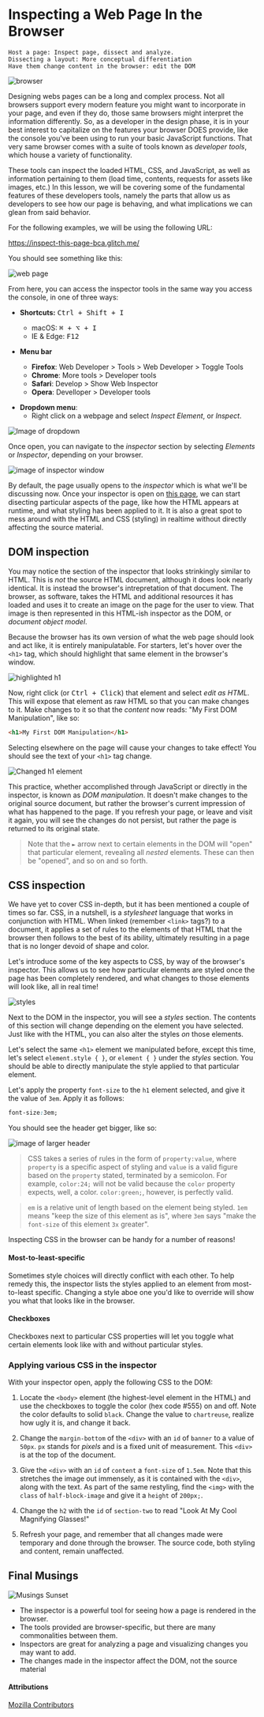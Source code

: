 # Inspecting a Web Page In the Browser
    Host a page: Inspect page, dissect and analyze. 
    Dissecting a layout: More conceptual differentiation
    Have them change content in the browser: edit the DOM

![browser](https://res.cloudinary.com/btvca/image/upload/v1602079780/gui-2311259_1280_f4l8ua.png)

Designing webs pages can be a long and complex process. Not all browsers support every modern feature you might want to incorporate in your page, and even if they do, those same browsers might interpret the information differently. So, as a developer in the design phase, it is in your best interest to capitalize on the features your browser DOES provide, like the console you've been using to run your basic JavaScript functions. That very same browser comes with a suite of tools known as *developer tools*, which house a variety of functionality. 

These tools can inspect the loaded HTML, CSS, and JavaScript, as well as information pertaining to them (load time, contents, requests for assets like images, etc.) In this lesson, we will be covering some of the fundamental features of these developers tools, namely the parts that allow us as developers to see how our page is behaving, and what implications we can glean from said behavior.

For the following examples, we will be using the following URL:

https://inspect-this-page-bca.glitch.me/

You should see something like this:

![web page](https://res.cloudinary.com/btvca/image/upload/v1602172631/inspect0_tmgp5z.png)

From here, you can access the inspector tools in the same way you access the console, in one of three ways:

* **Shortcuts:** <kbd>Ctrl + Shift + I</kdb>
    - macOS: <kbd>⌘ + ⌥ + I</kbd>
    - IE & Edge: <kbd>F12</kbd>

* **Menu bar**
    - **Firefox**: Web Developer > Tools > Web Developer > Toggle Tools
    - **Chrome**: More tools > Developer tools
    - **Safari**: Develop > Show Web Inspector
    - **Opera**: Develloper > Developer tools

- **Dropdown menu**: 
    - Right click on a webpage and select *Inspect Element*, or *Inspect*. 

![Image of dropdown](https://res.cloudinary.com/btvca/image/upload/v1602172628/inspect1_wha75v.png)


Once open, you can navigate to the *inspector* section by selecting *Elements* or *Inspector*, depending on your browser. 

![image of inspector window](https://res.cloudinary.com/btvca/image/upload/v1602172629/inspect2_fyqcog.png)

By default, the page usually opens to the *inspector* which is what we'll be discussing now. Once your inspector is open on [this page](https://inspect-this-page-bca.glitch.me/
), we can start disecting particular aspects of the page, like how the HTML appears at runtime, and what styling has been applied to it. It is also a great spot to mess around with the HTML and CSS (styling) in realtime without directly affecting the source material. 

## DOM inspection
You may notice the section of the inspector that looks strinkingly similar to HTML. This is *not* the source HTML document, although it does look nearly identical. It is instead the browser's intrepretation of that document. The browser, as software, takes the HTML and additional resources it has loaded and uses it to create an image on the page for the user to view. That image is then represented in this HTML-ish inspector as the DOM, or *document object model*. 

Because the browser has its own version of what the web page should look and act like, it is entirely manipulatable. For starters, let's hover over the `<h1>` tag, which should highlight that same element in the browser's window.

![highlighted h1](https://res.cloudinary.com/btvca/image/upload/v1602172629/inspect3_yuciae.png)

Now, right click (or <kbd>Ctrl + Click</kbd>) that element and select *edit as HTML*. This will expose that element as raw HTML so that you can make changes to it. Make changes to it so that the *content* now reads: "My First DOM Manipulation", like so:

```html
<h1>My First DOM Manipulation</h1>
```
Selecting elsewhere on the page will cause your changes to take effect! You should see the text of your `<h1>` tag change. 

![Changed h1 element](https://res.cloudinary.com/btvca/image/upload/v1602172628/inspect4_cdvyix.png)

This practice, whether accomplished through JavaScript or directly in the inspector, is known as *DOM manipulation*. It doesn't make changes to the original source document, but rather the browser's current impression of what has happened to the page. If you refresh your page, or leave and visit it again, you will see the changes do not persist, but rather the page is returned to its original state.   

>Note that the `►` arrow next to certain elements in the DOM will "open" that particular element, revealing all *nested* elements. These can then be "opened", and so on and so forth. 

## CSS inspection
We have yet to cover CSS in-depth, but it has been mentioned a couple of times so far. CSS, in a nutshell, is a *stylesheet* language that works in conjunction with HTML. When linked (remember `<link>` tags?) to a document, it applies a set of rules to the elements of that HTML that the browser then follows to the best of its ability, ultimately resulting in a page that is no longer devoid of shape and color. 

Let's introduce some of the key aspects to CSS, by way of the browser's inspector.  This allows us to see how particular elements are styled once the page has been completely rendered, and what changes to those elements will look like, all in real time! 

![styles](https://res.cloudinary.com/btvca/image/upload/v1602172631/inspect5_hscys5.png)

Next to the DOM in the inspector, you will see a *styles* section. The contents of this section will change depending on the element you have selected. Just like with the HTML, you can also alter the styles *on* those elements. 

Let's select the same `<h1>` element we manipulated before, except this time, let's select `element.style { }`, or `element { }`  under the *styles* section. You should be able to directly manipulate the style applied to that particular element.

Let's apply the property `font-size` to the `h1` element selected, and give it the value of `3em`. Apply it as follows:

```css
font-size:3em;
```
 You should see the header get bigger, like so:

![image of larger header](https://res.cloudinary.com/btvca/image/upload/v1602172631/inspect6_hzhf0b.png)

> CSS takes a series of rules in the form of `property:value`, where `property` is a specific aspect of styling and `value` is a valid figure based on the `property` stated, terminated by a semicolon. For example, `color:24;` will not be valid because the `color` property expects, well, a color. `color:green;`, however, is perfectly valid.

>`em` is a relative unit of length based on the element being styled. `1em` means "keep the size of this element as is", where `3em` says "make the `font-size` of this element `3x` greater".

Inspecting CSS in the browser can be handy for a number of reasons! 

#### Most-to-least-specific
Sometimes style choices will directly conflict with each other. To help remedy this, the inspector lists the styles applied to an element from most-to-least specific. Changing a style aboe one you'd like to override will show you what that looks like in the browser.

#### Checkboxes
Checkboxes next to particular CSS properties will let you toggle what certain elements look like with and without particular styles.

### Applying various CSS in the inspector
With your inspector open, apply the following CSS to the DOM:

1) Locate the `<body>` element (the highest-level element in the HTML) and use the checkboxes to toggle the color (hex code #555) on and off. Note the color defaults to solid `black`. Change the value to `chartreuse`, realize how ugly it is, and change it back.

2) Change the `margin-bottom` of the `<div>` with an `id` of `banner` to a value of `50px`. `px` stands for *pixels* and is a fixed unit of measurement. This `<div>` is at the top of the document. 

3) Give the `<div>` with an `id` of `content` a `font-size` of `1.5em`. Note that this stretches the image out immensely, as it is contained with the `<div>`, along with the text. As part of the same restyling, find the `<img>` with the `class` of `half-block-image` and give it a `height` of `200px;`.

4) Change the `h2` with the `id` of `section-two` to read "Look At My Cool Magnifying Glasses!" 

5) Refresh your page, and remember that all changes made were temporary and done through the browser. The source code, both styling and content, remain unaffected.

## Final Musings

![Musings Sunset](https://res.cloudinary.com/btvca/image/upload/c_scale,w_1080/v1599682636/sunset-1211475_1280_xtjrjn.png)

- The inspector is a powerful tool for seeing how a page is rendered in the browser. 
- The tools provided are browser-specific, but there are many commonalities between them.
- Inspectors are great for analyzing a page and visualizing changes you may want to add.
- The changes made in the inspector affect the DOM, not the source material

#### Attributions
[Mozilla Contributors](https://developer.mozilla.org/en-US/docs/Learn/Common_questions/What_are_browser_developer_tools)